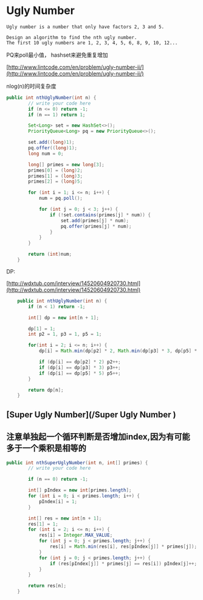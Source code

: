 # Ugly Number

```
Ugly number is a number that only have factors 2, 3 and 5.

Design an algorithm to find the nth ugly number. 
The first 10 ugly numbers are 1, 2, 3, 4, 5, 6, 8, 9, 10, 12...
```

PQ来poll最小值， hashset来避免重复增加

[http://www.lintcode.com/en/problem/ugly-number-ii/](http://www.lintcode.com/en/problem/ugly-number-ii/)

nlog\(n\)的时间复杂度

```java
public int nthUglyNumber(int n) {
        // write your code here
        if (n <= 0) return -1;
        if (n == 1) return 1;

        Set<Long> set = new HashSet<>();
        PriorityQueue<Long> pq = new PriorityQueue<>();

        set.add((long)1);
        pq.offer((long)1);
        long num = 0;

        long[] primes = new long[3];
        primes[0] = (long)2;
        primes[1] = (long)3;
        primes[2] = (long)5;

        for (int i = 1; i <= n; i++) {
            num = pq.poll();

            for (int j = 0; j < 3; j++) {
                if (!set.contains(primes[j] * num)) {
                    set.add(primes[j] * num);
                    pq.offer(primes[j] * num);
                }
            }
        }

        return (int)num;
    }
```

DP:

[http://wdxtub.com/interview/14520604920730.html](http://wdxtub.com/interview/14520604920730.html)

```java
    public int nthUglyNumber(int n) {
        if (n < 1) return -1;

        int[] dp = new int[n + 1];

        dp[1] = 1;
        int p2 = 1, p3 = 1, p5 = 1;

        for(int i = 2; i <= n; i++) {
            dp[i] = Math.min(dp[p2] * 2, Math.min(dp[p3] * 3, dp[p5] * 5));

            if (dp[i] == dp[p2] * 2) p2++;
            if (dp[i] == dp[p3] * 3) p3++;
            if (dp[i] == dp[p5] * 5) p5++;
        }

        return dp[n];
    }
```

## [Super Ugly Number](/Super Ugly Number )

## 注意单独起一个循环判断是否增加index,因为有可能多于一个乘积是相等的

```java
public int nthSuperUglyNumber(int n, int[] primes) {
        // write your code here

        if (n == 0) return -1;

        int[] pIndex = new int[primes.length];
        for (int i = 0; i < primes.length; i++) {
            pIndex[i] = 1;
        }

        int[] res = new int[n + 1];
        res[1] = 1;
        for (int i = 2; i <= n; i++) {
            res[i] = Integer.MAX_VALUE;
            for (int j = 0; j < primes.length; j++) {
                res[i] = Math.min(res[i], res[pIndex[j]] * primes[j]);
            }
            for (int j = 0; j < primes.length; j++) {
                if (res[pIndex[j]] * primes[j] == res[i]) pIndex[j]++;
            }
        }

        return res[n];
    }
```



